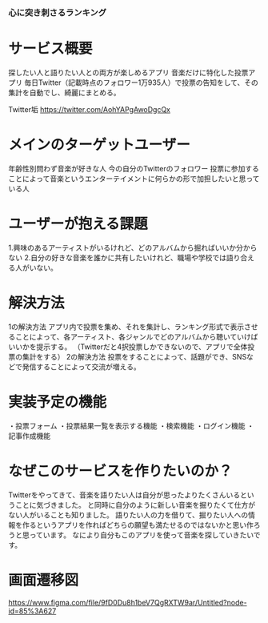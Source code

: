 ### 心に突き刺さるランキング

# サービス概要
探したい人と語りたい人との両方が楽しめるアプリ
音楽だけに特化した投票アプリ
毎日Twitter（記載時点のフォロワー1万935人）で投票の告知をして、その集計を自動でし、綺麗にまとめる。

Twitter垢
https://twitter.com/AohYAPgAwoDgcQx

# メインのターゲットユーザー
年齢性別問わず音楽が好きな人
今の自分のTwitterのフォロワー
投票に参加することによって音楽というエンターテイメントに何らかの形で加担したいと思っている人

# ユーザーが抱える課題
1.興味のあるアーティストがいるけれど、どのアルバムから掘ればいいか分からない
2.自分の好きな音楽を誰かに共有したいけれど、職場や学校では語り合える人がいない。

# 解決方法
1の解決方法
アプリ内で投票を集め、それを集計し、ランキング形式で表示させることによって、各アーティスト、各ジャンルでどのアルバムから聴いていけばいいかを提示する。
（Twitterだと4択投票しかできないので、アプリで全体投票の集計をする）
2の解決方法
投票をすることによって、話題ができ、SNSなどで発信することによって交流が増える。


# 実装予定の機能
・投票フォーム
・投票結果一覧を表示する機能
・検索機能
・ログイン機能
・記事作成機能

# なぜこのサービスを作りたいのか？
Twitterをやってきて、音楽を語りたい人は自分が思ったよりたくさんいるということに気づきました。
と同時に自分のように新しい音楽を掘りたくて仕方がない人がいることも知りました。
語りたい人の力を借りて、掘りたい人への情報を作るというアプリを作ればどちらの願望も満たせるのではないかと思い作ろうと思っています。
なにより自分もこのアプリを使って音楽を探していきたいです。

# 画面遷移図
https://www.figma.com/file/9fD0Du8h1beV7QgRXTW9ar/Untitled?node-id=85%3A627